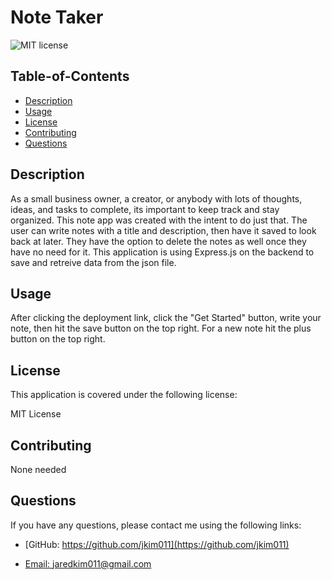 # Note Taker

  
  ![MIT license](https://img.shields.io/badge/License-MIT-blue.svg)
    

  ## Table-of-Contents
  * [Description](#description)
  * [Usage](#usage)
  * [License](#license)
  * [Contributing](#contributing)
  * [Questions](#questions)
  
  ## Description
  As a small business owner, a creator, or anybody with lots of thoughts, ideas, and tasks to complete, its important to keep track and stay organized. This note app was created with the intent to do just that. The user can write notes with a title and description, then have it saved to look back at later. They have the option to delete the notes as well once they have no need for it. This application is using Express.js on the backend to save and retreive data from the json file. 

  ## Usage
  After clicking the deployment link, click the "Get Started" button, write your note, then hit the save button on the top right. For a new note hit the plus button on the top right.
  
  ## License 
This application is covered under the following license:

  MIT License

  ## Contributing
  None needed

  ## Questions
  If you have any questions, please contact me using the following links:

  - [GitHub: https://github.com/jkim011](https://github.com/jkim011)

  - [Email: jaredkim011@gmail.com](mailto:jaredkim011@gmail.com)
